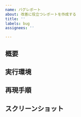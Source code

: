 ```yaml
---
name: バグレポート
about: 改善に役立つレポートを作成する
title: ''
labels: bug
assignees: ''

---
```


## 概要
<!-- バグの説明 -->

## 実行環境
<!-- （例）
OS: windows10
ブラウザ: 新Edge
Connect-CMS: 2020/09/24 git pull
php version: 7.3.0 -->

## 再現手順
<!-- （例）
1. Go to '...'
2. Click on '....'
3. Scroll down to '....'
4. See error -->

## スクリーンショット
<!-- 必要に応じて、問題の説明に役立つスクリーンショットを追加 -->